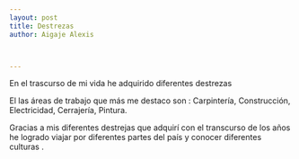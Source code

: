 ```yaml
---
layout: post
title: Destrezas
author: Aigaje Alexis 



---
```

En el trascurso de mi vida he adquirido diferentes destrezas

El las áreas de trabajo que más me destaco son :
Carpintería,  Construcción,  Electricidad,  Cerrajería, Pintura.

Gracias a mis diferentes destrejas que adquirí con el transcurso
de los años he logrado viajar por diferentes partes del
país y conocer diferentes culturas .
